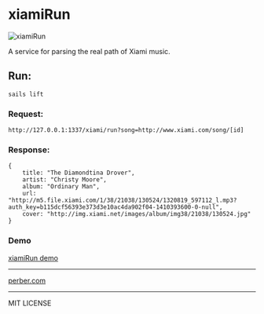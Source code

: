 # xiamiRun

![xiamiRun](http://ww1.sinaimg.cn/large/61b8bbf4jw1ek6de23vn4j20di0c0weu.jpg)

A service for parsing the real path of Xiami music.


## Run:

```
sails lift
```

### Request:

```
http://127.0.0.1:1337/xiami/run?song=http://www.xiami.com/song/[id]
```

### Response:


```
{
    title: "The Diamondtina Drover",
    artist: "Christy Moore",
    album: "Ordinary Man",
    url: "http://m5.file.xiami.com/1/38/21038/130524/1320819_597112_l.mp3?auth_key=b115dcf56393e373d3e10ac4da902f04-1410393600-0-null",
    cover: "http://img.xiami.net/images/album/img38/21038/130524.jpg"
}

```


### Demo

[xiamiRun demo](http://xiamirun.avosapps.com/run?song=http://www.xiami.com/song/1774205606)

----

[perber.com](http://www.perber.com)

----
MIT LICENSE



